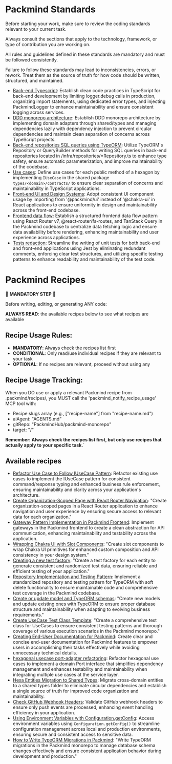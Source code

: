 <!-- start: Packmind standards -->
# Packmind Standards

Before starting your work, make sure to review the coding standards relevant to your current task.

Always consult the sections that apply to the technology, framework, or type of contribution you are working on.

All rules and guidelines defined in these standards are mandatory and must be followed consistently.

Failure to follow these standards may lead to inconsistencies, errors, or rework. Treat them as the source of truth for how code should be written, structured, and maintained.

* [Back-end Typescript](.packmind/standards/back-end-typescript.md): Establish clean code practices in TypeScript for back-end development by limiting logger.debug calls in production, organizing import statements, using dedicated error types, and injecting PackmindLogger to enhance maintainability and ensure consistent logging across services.
* [DDD monorepo architecture](.packmind/standards/ddd-monorepo-architecture.md): Establish DDD monorepo architecture by implementing domain adapters through shared/types and managing dependencies lazily with dependency injection to prevent circular dependencies and maintain clean separation of concerns across TypeScript projects.
* [Back-end repositories SQL queries using TypeORM](.packmind/standards/back-end-repositories-sql-queries-using-typeorm.md): Utilize TypeORM's Repository or QueryBuilder methods for writing SQL queries in back-end repositories located in /infra/repositories/*Repository.ts to enhance type safety, ensure automatic parameterization, and improve maintainability of the codebase.
* [Use cases](.packmind/standards/use-cases.md): Define use cases for each public method of a hexagon by implementing `IUseCase` in the shared package `types/<domain>/contracts/` to ensure clear separation of concerns and maintainability in TypeScript applications.
* [Front-end UI and Design Systems](.packmind/standards/front-end-ui-and-design-systems.md): Adopt consistent UI component usage by importing from '@packmind/ui' instead of '@chakra-ui' in React applications to ensure uniformity in design and maintainability across the front-end codebase.
* [Frontend data flow](.packmind/standards/frontend-data-flow.md): Establish a structured frontend data flow pattern using React Router v7, @react-router/fs-routes, and TanStack Query in the Packmind codebase to centralize data fetching logic and ensure data availability before rendering, enhancing maintainability and user experience across applications.
* [Tests redaction](.packmind/standards/tests-redaction.md): Streamline the writing of unit tests for both back-end and front-end applications using Jest by eliminating redundant comments, enforcing clear test structures, and utilizing specific testing patterns to enhance readability and maintainability of the test code.
<!-- end: Packmind standards -->

<!-- start: Packmind recipes -->
# Packmind Recipes

🚨 **MANDATORY STEP** 🚨

Before writing, editing, or generating ANY code:

**ALWAYS READ**: the available recipes below to see what recipes are available

## Recipe Usage Rules:
- **MANDATORY**: Always check the recipes list first
- **CONDITIONAL**: Only read/use individual recipes if they are relevant to your task
- **OPTIONAL**: If no recipes are relevant, proceed without using any

## Recipe Usage Tracking:
When you DO use or apply a relevant Packmind recipe from .packmind/recipes/, you MUST call the 'packmind_notify_recipe_usage' MCP tool with:
* Recipe slugs array (e.g., ["recipe-name"] from "recipe-name.md")
* aiAgent: "AGENTS.md"
* gitRepo: "PackmindHub/packmind-monorepo"
* target: "/"

**Remember: Always check the recipes list first, but only use recipes that actually apply to your specific task.**`

## Available recipes

* [Refactor Use Case to Follow IUseCase Pattern](.packmind/recipes/refactor-use-case-to-follow-iusecase-pattern.md): Refactor existing use cases to implement the IUseCase pattern for consistent command/response typing and enhanced business rule enforcement, ensuring maintainability and clarity across your application's architecture.
* [Create Organization-Scoped Page with React Router Navigation](.packmind/recipes/create-organization-scoped-page-with-react-router-navigation.md): "Create organization-scoped pages in a React Router application to enhance navigation and user experience by ensuring secure access to relevant data for each organization."
* [Gateway Pattern Implementation in Packmind Frontend](.packmind/recipes/gateway-pattern-implementation-in-packmind-frontend.md): Implement gateways in the Packmind frontend to create a clean abstraction for API communication, enhancing maintainability and testability across the application.
* [Wrapping Chakra UI with Slot Components](.packmind/recipes/wrapping-chakra-ui-with-slot-components.md): "Create slot components to wrap Chakra UI primitives for enhanced custom composition and API consistency in your design system."
* [Creating a new test factory](.packmind/recipes/creating-a-new-test-factory.md): "Create a test factory for each entity to generate consistent and randomized test data, ensuring reliable and efficient testing of your application."
* [Repository Implementation and Testing Pattern](.packmind/recipes/repository-implementation-and-testing-pattern.md): Implement a standardized repository and testing pattern for TypeORM with soft delete functionality to ensure maintainable code and comprehensive test coverage in the Packmind codebase.
* [Create or update model and TypeORM schemas](.packmind/recipes/create-or-update-model-and-typeorm-schemas.md): "Create new models and update existing ones with TypeORM to ensure proper database structure and maintainability when adapting to evolving business requirements."
* [Create UseCase Test Class Template](.packmind/recipes/create-usecase-test-class-template.md): "Create a comprehensive test class for UseCases to ensure consistent testing patterns and thorough coverage of various execution scenarios in the Packmind monorepo."
* [Creating End-User Documentation for Packmind](.packmind/recipes/creating-end-user-documentation-for-packmind.md): Create clear and concise end-user documentation for Packmind features to empower users in accomplishing their tasks effectively while avoiding unnecessary technical details.
* [hexagonal usecase port-adapter refactoring](.packmind/recipes/hexagonal-usecase-port-adapter-refactoring.md): Refactor hexagonal use cases to implement a domain Port interface that simplifies dependency management and enhances testability and maintainability when integrating multiple use cases at the service layer.
* [Hexa Entities Migration to Shared Types](.packmind/recipes/hexa-entities-migration-to-shared-types.md): Migrate cross-domain entities to a shared types folder to eliminate circular dependencies and establish a single source of truth for improved code organization and maintainability.
* [Check GitHub Webhook Headers](.packmind/recipes/check-github-webhook-headers.md): Validate GitHub webhook headers to ensure only push events are processed, enhancing event handling efficiency in your application.
* [Using Environment Variables with Configuration.getConfig](.packmind/recipes/using-environment-variables-with-configurationgetconfig.md): Access environment variables using `Configuration.getConfig()` to streamline configuration management across local and production environments, ensuring secure and consistent access to sensitive data.
* [How to Write TypeORM Migrations in Packmind](.packmind/recipes/how-to-write-typeorm-migrations-in-packmind.md): "Write TypeORM migrations in the Packmind monorepo to manage database schema changes effectively and ensure consistent application behavior during development and production."
<!-- end: Packmind recipes -->
